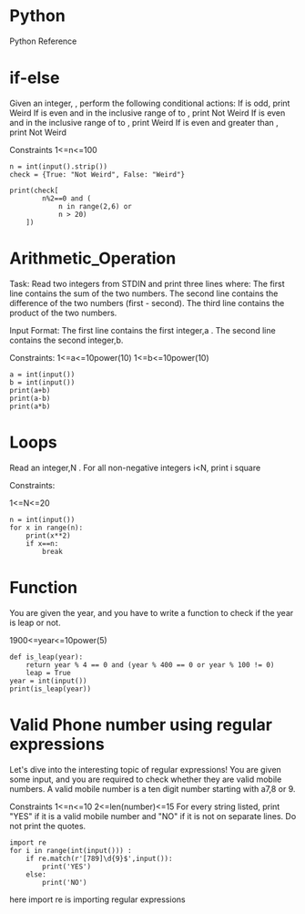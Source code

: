 # Python
Python Reference 

# if-else
Given an integer, , perform the following conditional actions:
If  is odd, print Weird
If  is even and in the inclusive range of  to , print Not Weird
If  is even and in the inclusive range of  to , print Weird
If  is even and greater than , print Not Weird

Constraints 
1<=n<=100

```
n = int(input().strip())
check = {True: "Not Weird", False: "Weird"}

print(check[
        n%2==0 and (
            n in range(2,6) or 
            n > 20)
    ])
```    

# Arithmetic_Operation
Task:
Read two integers from STDIN and print three lines where:
The first line contains the sum of the two numbers.
The second line contains the difference of the two numbers (first - second).
The third line contains the product of the two numbers.

Input Format:
The first line contains the first integer,a . The second line contains the second integer,b.

Constraints:
1<=a<=10power(10)
1<=b<=10power(10)

```
a = int(input())
b = int(input())
print(a+b)
print(a-b)
print(a*b)
```

# Loops

Read an integer,N . For all non-negative integers i<N, print i square

Constraints:

1<=N<=20

```
n = int(input())
for x in range(n):
    print(x**2)
    if x==n:
        break
```
# Function

You are given the year, and you have to write a function to check if the year is leap or not.

1900<=year<=10power(5)

```
def is_leap(year):
    return year % 4 == 0 and (year % 400 == 0 or year % 100 != 0)
    leap = True
year = int(input())
print(is_leap(year))
```

# Valid Phone number using regular expressions

Let's dive into the interesting topic of regular expressions! You are given some input, and you are required to check whether they are valid mobile numbers.
A valid mobile number is a ten digit number starting with a7,8 or 9.

Constraints
1<=n<=10
2<=len(number)<=15
For every string listed, print "YES" if it is a valid mobile number and "NO" if it is not on separate lines. Do not print the quotes.
```
import re 
for i in range(int(input())) : 
    if re.match(r'[789]\d{9}$',input()): 
        print('YES') 
    else: 
        print('NO')
```
        
here import re is importing regular expressions


